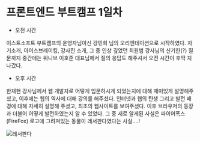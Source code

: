 # 프론트엔드 부트캠프 1일차

* 오전 시간

이스트소프트 부트캠프의 운영자님이신 강민희 님의 오리엔테이션으로 시작하였다.
자기소개, 아이스브레이킹, 강사진 소개, 그 중 인상 깊었던 최원범 강사님의 신기한(?) 질문까지
중간에는 위니브 이호준 대표님께서 질의 응답도 해주셔서 오전 시간이 후딱 지나갔다.

* 오후 시간

한재현 강사님께서 웹 개발자로 어떻게 입문하시게 되었는지에 대해 재미있게 설명해주셨고, 이후에는 웹의 역사에 대해 강의를 해주셨다.
인터넷과 웹의 탄생 그리고 발전 배경에 대해 자세히 설명해 주셨고, 최초의 웹사이트를 보여주셨다.
이후 브라우저의 등장과 더불어 어떻게 발전하였는지 알 수 있었다.
그 중 새로 알게된 사실은 파이어폭스(FireFox) 로고에 그려져있는 동물이 레서판다였다는 사실....!

![레서판다](img/panda.png)